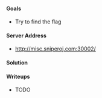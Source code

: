 #### Goals
 * Try to find the flag

#### Server Address
 * http://misc.sniperoj.com:30002/

#### Solution


#### Writeups
 * TODO

